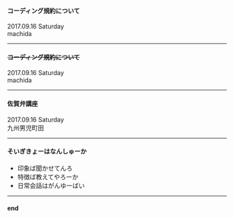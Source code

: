 #### コーディング規約について

2017.09.16 Saturday  
machida

---

#### ~~コーディング規約について~~
2017.09.16 Saturday  
machida

---

#### 佐賀弁講座
2017.09.16 Saturday  
九州男児町田

---

#### そいぎきょーはなんしゅーか

- 印象ば聞かせてんろ  
- 特徴ば教えてやろーか  
- 日常会話はがんゆーばい  

---

#### end
